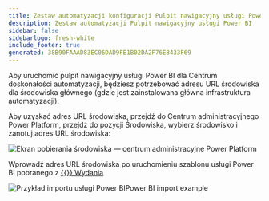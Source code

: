 ```yaml
---
title: Zestaw automatyzacji konfiguracji Pulpit nawigacyjny usługi Power BI
description: Zestaw automatyzacji Pulpit nawigacyjny usługi Power BI
sidebar: false
sidebarlogo: fresh-white
include_footer: true
generated: 38B90FAAAD83EC06DAD9FE1B02DA2F76E8433F69
---
```


Aby uruchomić pulpit nawigacyjny usługi Power BI dla Centrum doskonałości automatyzacji, będziesz potrzebować adresu URL środowiska dla środowiska głównego (gdzie jest zainstalowana główna infrastruktura automatyzacji).

Aby uzyskać adres URL środowiska, przejdź do Centrum administracyjnego Power Platform, przejdź do pozycji Środowiska, wybierz środowisko i zanotuj adres URL środowiska:

![Ekran pobierania środowiska — centrum administracyjne Power Platform](/images/get-environment.png)

Wprowadź adres URL środowiska po uruchomieniu szablonu usługi Power BI pobranego z [{{<product-name>}} Wydania](https://github.com/microsoft/powercat-automation-kit/releases)

![Przykład importu usługi Power BIPower BI import example](/images/power-bi-import.png)
